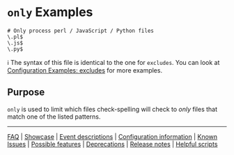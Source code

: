 # `only` Examples

```
# Only process perl / JavaScript / Python files
\.pl$
\.js$
\.py$
```

ℹ️ The syntax of this file is identical to the one for `excludes`.
You can look at [Configuration Examples: excludes](./Configuration-Examples:-excludes.md) for more examples.

## Purpose

`only` is used to limit which files check-spelling will check to _only_ files that match one of the listed patterns.

---
[FAQ](FAQ.md) | [Showcase](Showcase.md) | [Event descriptions](Event-descriptions.md) | [Configuration information](Configuration-information.md) | [Known Issues](Known-Issues.md) | [Possible features](Possible-features.md) | [Deprecations](Deprecations.md) | [Release notes](Release-notes.md) | [Helpful scripts](Helpful-scripts.md)

